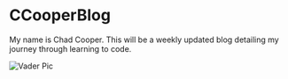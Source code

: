 # CCooperBlog

My name is Chad Cooper. This will be a weekly updated blog detailing my journey through learning to code.

![Vader Pic](images\Vader.JPG "My coding partner")
